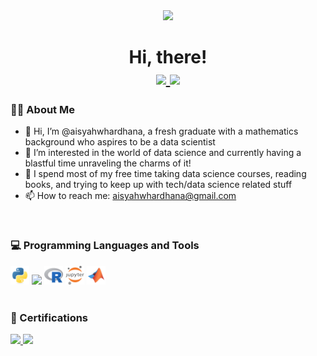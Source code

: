 <div id="header" align="center">
  <img src="https://cdn.dribbble.com/users/20368/screenshots/4012238/media/a527f691d3c789ed7618f1c3edea804c.gif" width = 480 >
</div>

<h1 align="center">
  Hi, there!


<div id="button" align="center">
  <a href="https://https://www.linkedin.com/in/aisyah-whardhana/">
  <img src="https://assets.dryicons.com/uploads/icon/svg/8337/a347cd89-1662-4421-be90-58e5e8004eae.svg" width=20>
  </a>
  <a href="https://https://www.instagram.com/drizzlinggumdrops/">
  <img src="https://assets.dryicons.com/uploads/icon/svg/8329/f654bca4-dd69-4369-a22a-765059d9436b.svg" width=20>
  </a>
</div>

</h1>

### :woman_student:  About Me

- 👋 Hi, I’m @aisyahwhardhana, a fresh graduate with a mathematics background who aspires to be a data scientist
- 👀 I’m interested in the world of data science and currently having a blastful time unraveling the charms of it!
- 🌱 I spend most of my free time taking data science courses, reading books, and trying to keep up with tech/data science related stuff
- 📫 How to reach me: aisyahwhardhana@gmail.com

<br>

### :computer: Programming Languages and Tools
<div>
  <img src="https://github.com/devicons/devicon/blob/master/icons/python/python-original.svg" width="30px">
  <img src="https://raw.githubusercontent.com/bablubambal/All_logo_and_pictures/1ac69ce5fbc389725f16f989fa53c62d6e1b4883/programming%20languages/c%2B%2B.svg" width="30px">
  <img src="https://github.com/devicons/devicon/blob/master/icons/r/r-original.svg" width="30px">
  <img src="https://github.com/devicons/devicon/blob/master/icons/jupyter/jupyter-original-wordmark.svg" width="30px">
  <img src="https://github.com/devicons/devicon/blob/master/icons/matlab/matlab-original.svg" width="30px">
</div>
<br>

### 📑 Certifications
<div>
  <a href="https://www.credly.com/badges/75273925-1423-4368-9f80-ad635d6419be/linked_in_profile">
  <img src="https://images.credly.com/size/340x340/images/9267a387-1a51-4ebe-8c05-976a5ec4c3d0/image.png" width="102px">
  </a>
  <a href="https://www.credly.com/badges/5d28316e-ed53-469f-b086-1274394f1bef/linked_in_profile">
  <img src="https://images.credly.com/size/340x340/images/d41de2b7-cbc2-47ec-bcf1-ebecbe83872f/GCC_badge_DA_1000x1000.png" width=95px">
  </a>
</div>


<!---
aisyahwhardhana/aisyahwhardhana is a ✨ special ✨ repository because its `README.md` (this file) appears on your GitHub profile.
You can click the Preview link to take a look at your changes.
--->
